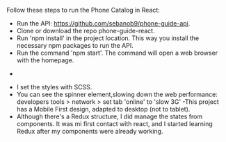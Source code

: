 Follow these steps to run the Phone Catalog in React:
- Run the API: https://github.com/sebanob9/phone-guide-api.
- Clone or download the repo phone-guide-react.
- Run 'npm install' in the project location. This way you install the necessary npm packages to run the API.
- Run the command 'npm start'. The command will open a web browser with the homepage.

+
- I set the styles with SCSS.
- You can see the spinner element,slowing down the web performance: developers tools > network > set tab 'online' to 'slow 3G'
-This project has a Mobile First design, adapted to desktop (not to tablet).
- Although there's a Redux structure, I did manage the states from components. It was mi first contact with react, and I started learning Redux after my components were already working.
